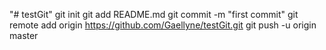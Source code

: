 "# testGit"  git init git add README.md git commit -m "first commit" git remote add origin https://github.com/Gaellyne/testGit.git git push -u origin master
